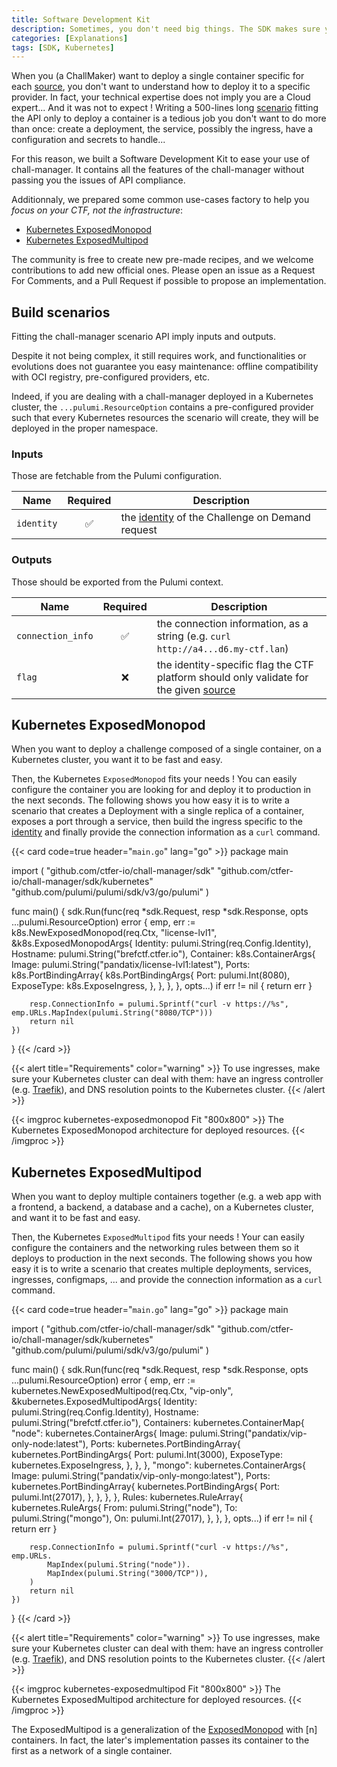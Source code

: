 ```yaml
---
title: Software Development Kit
description: Sometimes, you don't need big things. The SDK makes sure you don't need to be a DevOps.
categories: [Explanations]
tags: [SDK, Kubernetes]
---
```


When you (a ChallMaker) want to deploy a single container specific for each [source](/docs/chall-manager/glossary#source), you don't want to understand how to deploy it to a specific provider. In fact, your technical expertise does not imply you are a Cloud expert... And it was not to expect !
Writing a 500-lines long [scenario](/docs/chall-manager/glossary#scenario) fitting the API only to deploy a container is a tedious job you don't want to do more than once: create a deployment, the service, possibly the ingress, have a configuration and secrets to handle...

For this reason, we built a Software Development Kit to ease your use of chall-manager.
It contains all the features of the chall-manager without passing you the issues of API compliance.

Additionnaly, we prepared some common use-cases factory to help you _focus on your CTF, not the infrastructure_:
- [Kubernetes ExposedMonopod](#kubernetes-exposedmonopod)
- [Kubernetes ExposedMultipod](#kubernetes-exposedmultipod)

The community is free to create new pre-made recipes, and we welcome contributions to add new official ones. Please open an issue as a Request For Comments, and a Pull Request if possible to propose an implementation.

## Build scenarios

Fitting the chall-manager scenario API imply inputs and outputs.

Despite it not being complex, it still requires work, and functionalities or evolutions does not guarantee you easy maintenance: offline compatibility with OCI registry, pre-configured providers, etc.

Indeed, if you are dealing with a chall-manager deployed in a Kubernetes cluster, the `...pulumi.ResourceOption` contains a pre-configured provider such that every Kubernetes resources the scenario will create, they will be deployed in the proper namespace.

### Inputs

Those are fetchable from the Pulumi configuration.

| Name | Required | Description |
|---|:---:|---|
| `identity` | ✅ | the [identity](/docs/chall-manager/glossary#identity) of the Challenge on Demand request |

### Outputs

Those should be exported from the Pulumi context.

| Name | Required | Description |
|---|:---:|---|
| `connection_info` | ✅ | the connection information, as a string (e.g. `curl http://a4...d6.my-ctf.lan`) |
| `flag` | ❌ | the identity-specific flag the CTF platform should only validate for the given [source](/docs/chall-manager/glossary#source) |

## Kubernetes ExposedMonopod

When you want to deploy a challenge composed of a single container, on a Kubernetes cluster, you want it to be fast and easy.

Then, the Kubernetes `ExposedMonopod` fits your needs ! You can easily configure the container you are looking for and deploy it to production in the next seconds.
The following shows you how easy it is to write a scenario that creates a Deployment with a single replica of a container, exposes a port through a service, then build the ingress specific to the [identity](/docs/chall-manager/glossary#identity) and finally provide the connection information as a `curl` command.

{{< card code=true header="`main.go`" lang="go" >}}
package main

import (
	"github.com/ctfer-io/chall-manager/sdk"
	"github.com/ctfer-io/chall-manager/sdk/kubernetes"
	"github.com/pulumi/pulumi/sdk/v3/go/pulumi"
)

func main() {
	sdk.Run(func(req *sdk.Request, resp *sdk.Response, opts ...pulumi.ResourceOption) error {
		emp, err := k8s.NewExposedMonopod(req.Ctx, "license-lvl1", &k8s.ExposedMonopodArgs{
			Identity: pulumi.String(req.Config.Identity),
			Hostname: pulumi.String("brefctf.ctfer.io"),
			Container: k8s.ContainerArgs{
				Image: pulumi.String("pandatix/license-lvl1:latest"),
				Ports: k8s.PortBindingArray{
					k8s.PortBindingArgs{
						Port:       pulumi.Int(8080),
						ExposeType: k8s.ExposeIngress,
					},
				},
			},
		}, opts...)
		if err != nil {
			return err
		}

		resp.ConnectionInfo = pulumi.Sprintf("curl -v https://%s", emp.URLs.MapIndex(pulumi.String("8080/TCP")))
		return nil
	})
}
{{< /card >}}

{{< alert title="Requirements" color="warning" >}}
To use ingresses, make sure your Kubernetes cluster can deal with them: have an ingress controller (e.g. [Traefik](https://traefik.io/)), and DNS resolution points to the Kubernetes cluster.
{{< /alert >}}

{{< imgproc kubernetes-exposedmonopod Fit "800x800" >}}
The Kubernetes ExposedMonopod architecture for deployed resources.
{{< /imgproc >}}

<!-- TODO provide ExposedMonopod configuration (attributes, required/optional, type, description) -->

## Kubernetes ExposedMultipod

When you want to deploy multiple containers together (e.g. a web app with a frontend, a backend, a database and a cache), on a Kubernetes cluster, and want it to be fast and easy.

Then, the Kubernetes `ExposedMultipod` fits your needs ! Your can easily configure the containers and the networking rules between them so it deploys to production in the next seconds.
The following shows you how easy it is to write a scenario that creates multiple deployments, services, ingresses, configmaps, ... and provide the connection information as a `curl` command.

{{< card code=true header="`main.go`" lang="go" >}}
package main

import (
	"github.com/ctfer-io/chall-manager/sdk"
	"github.com/ctfer-io/chall-manager/sdk/kubernetes"
	"github.com/pulumi/pulumi/sdk/v3/go/pulumi"
)

func main() {
	sdk.Run(func(req *sdk.Request, resp *sdk.Response, opts ...pulumi.ResourceOption) error {
			emp, err := kubernetes.NewExposedMultipod(req.Ctx, "vip-only", &kubernetes.ExposedMultipodArgs{
			Identity: pulumi.String(req.Config.Identity),
			Hostname: pulumi.String("brefctf.ctfer.io"),
			Containers: kubernetes.ContainerMap{
				"node": kubernetes.ContainerArgs{
					Image: pulumi.String("pandatix/vip-only-node:latest"),
					Ports: kubernetes.PortBindingArray{
						kubernetes.PortBindingArgs{
							Port:       pulumi.Int(3000),
							ExposeType: kubernetes.ExposeIngress,
						},
					},
				},
				"mongo": kubernetes.ContainerArgs{
					Image: pulumi.String("pandatix/vip-only-mongo:latest"),
					Ports: kubernetes.PortBindingArray{
						kubernetes.PortBindingArgs{
							Port: pulumi.Int(27017),
						},
					},
				},
			},
			Rules: kubernetes.RuleArray{
				kubernetes.RuleArgs{
					From: pulumi.String("node"),
					To:   pulumi.String("mongo"),
					On:   pulumi.Int(27017),
				},
			},
		}, opts...)
		if err != nil {
			return err
		}

		resp.ConnectionInfo = pulumi.Sprintf("curl -v https://%s", emp.URLs.
			MapIndex(pulumi.String("node")).
			MapIndex(pulumi.String("3000/TCP")),
		)
		return nil
	})
}
{{< /card >}}

{{< alert title="Requirements" color="warning" >}}
To use ingresses, make sure your Kubernetes cluster can deal with them: have an ingress controller (e.g. [Traefik](https://traefik.io/)), and DNS resolution points to the Kubernetes cluster.
{{< /alert >}}

{{< imgproc kubernetes-exposedmultipod Fit "800x800" >}}
The Kubernetes ExposedMultipod architecture for deployed resources.
{{< /imgproc >}}

The ExposedMultipod is a generalization of the [ExposedMonopod](#kubernetes-exposedmonopod) with \[n\] containers. In fact, the later's implementation passes its container to the first as a network of a single container.
